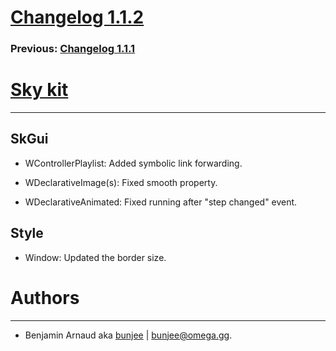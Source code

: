 # [Changelog 1.1.2](http://omega.gg/Sky/changes/1.1.2.html)

### Previous: [Changelog 1.1.1](1.1.1.html)

# [Sky kit](http://omega.gg/Sky)
---

## SkGui

- WControllerPlaylist: Added symbolic link forwarding.

- WDeclarativeImage(s): Fixed smooth property.

- WDeclarativeAnimated: Fixed running after "step changed" event.


## Style

- Window: Updated the border size.


# Authors
---

- Benjamin Arnaud aka [bunjee](http://bunjee.me) | <bunjee@omega.gg>.
